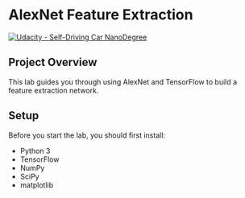 AlexNet Feature Extraction
==========================

[![Udacity - Self-Driving Car NanoDegree](https://s3.amazonaws.com/udacity-sdc/github/shield-carnd.svg)](http://www.udacity.com/drive)


Project Overview
----------------

This lab guides you through using AlexNet and TensorFlow to build a feature extraction network.


Setup
-----

Before you start the lab, you should first install:
- Python 3
- TensorFlow
- NumPy
- SciPy
- matplotlib
